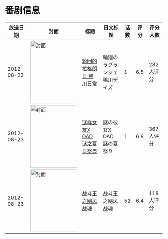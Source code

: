 # 番剧信息

|放送日期|封面|标题|日文标题|话数|评分|评分人数|
|---|---|---|---|---|---|---|
|2012-08-23|<img src="https://lain.bgm.tv/pic/cover/c/35/b1/41428_abAva.jpg" alt="封面" style="width:150px;height:200px;object-fit:cover;">|[轮回的拉格朗日 鸭川日常](https://bangumi.tv/subject/41428)|輪廻のラグランジェ 鴨川デイズ|1|6.5|282人评分|
|2012-08-23|<img src="https://lain.bgm.tv/pic/cover/c/54/c2/47533_TSoS8.jpg" alt="封面" style="width:150px;height:200px;object-fit:cover;">|[谜样女友X OAD 谜之夏日祭典](https://bangumi.tv/subject/47533)|謎の彼女X OAD 謎の夏祭り|1|6.8|367人评分|
|2012-08-23|<img src="https://lain.bgm.tv/pic/cover/c/b6/1b/55579_8q9uj.jpg" alt="封面" style="width:150px;height:200px;object-fit:cover;">|[战斗王之飓风战魂](https://bangumi.tv/subject/55579)|战斗王之飓风战魂|52|6.4|118人评分|
